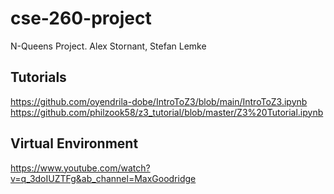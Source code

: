 # cse-260-project
N-Queens Project. Alex Stornant, Stefan Lemke

## Tutorials
https://github.com/oyendrila-dobe/IntroToZ3/blob/main/IntroToZ3.ipynb
https://github.com/philzook58/z3_tutorial/blob/master/Z3%20Tutorial.ipynb

## Virtual Environment
https://www.youtube.com/watch?v=q_3doIUZTFg&ab_channel=MaxGoodridge

